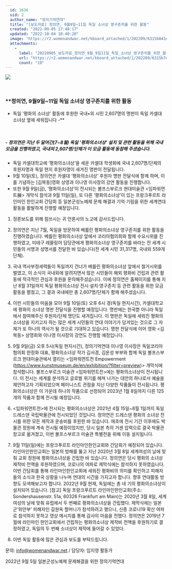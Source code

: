 ```yaml
---
  id: 1636
  uid: 2
  author_name: "정의기억연대"
  title: "[보도자료] 정의연, 9월9일~11일 독일 소녀상 영구존치를 위한 활동"
  created: "2022-09-05 17:48:17"
  updated: "2022-10-04 10:40:20"
  image: "https://r2.womenandwar.net/kboard_attached/1/202209/6315b841e09923706471.jpg"
  attachments: 
    - 
      label: "20220905_보도자료_정의연_9월_9일11일_독일_소녀상_영구존치를_위한_활동.hwp"
      url: "https://r2.womenandwar.net/kboard_attached/1/202209/6315b7d106f4b5345385.hwp"
      count: "10"
---
```

![](https://r2.womenandwar.net/kboard_attached/1/202209/6315b841e09923706471.jpg)

 

### **정의연, 9월9일~11일 독일 소녀상 영구존치를 위한 활동
- 독일 ‘평화의 소녀상’ 활동에 후원한 국내•외 시민 2,607명의 명판이
독일 카셀대 소녀상 옆에 세워집니다 -**

 

##### \- 정의연은 지난 두 달여간(7~8월) 독일 ‘평화의소녀상’ 설치 및 관련 활동을 위해 국내 모금을 진행하였고, 국내외 2,607명/단체가 이 모금 활동에 동참해 주셨습니다.
- 독일 카셀대학교에 ‘평화의소녀상’을 세운 카셀대 학생회에 국내 2,607명/단체의 후원자명과 독일 현지 후원자명이 새겨진 명판이 전달됩니다.
- 9월 10일(토), 정의연은 카셀대 ‘평화의소녀상’ 후원자 명판 전달식에 함께 하며, 이를 기념하는 \[김복동\]영화 상영과 이나영 이사장의 강연 활동을 진행합니다.
- 또한 9월 9일(금), ‘평화의소녀상’이 전시되는 볼프스부르크 현대미술관 <임파워먼트展> 개막식 참석과 9월 11일(일), 또 다른 ‘평화의소녀상’이 있는 프랑크푸르트 라인마인 한인교회 간담회 등 일본군성노예제 문제 해결과 기억·기림을 위한 세계연대 활동을 활발하게 진행할 예정입니다.

1. 정론보도를 위해 힘쓰시는 귀 언론사의 노고에 감사드립니다.

2. 정의연은 지난 7월, 독일을 방문하여 베를린 평화의소녀상 영구존치를 위한 활동을 진행하였습니다. 베를린 평화의소녀상 앞에서 코리아협의회와 함께 수요시위를 진행하였고, 미테구 레믈링어 담당관에게 평화의소녀상 영구존치를 바라는 전 세계 시민들의 서명과 성명서를 전달한 바 있습니다(전 세계 시민 31,317명, 국내외 559개 단체).

3. 국내 역사부정세력들이 독일까지 건너가 베를린 평화의소녀상 앞에서 철거시위를 벌였고, 이 소식이 국내외에 알려지면서 많은 시민들이 해외 평화비 건립과 관련 활동에 적극적인 관심과 후원을 문의해주셨습니다. 이에 정의연은 홈페이지를 통해 지난 8월 31일까지 독일 평화의소녀상 전시·설치·영구존치 등 관련 활동을 위한 모금 활동을 펼쳤고, 그 결과 국내에만 총 2,607명/단체가 함께 해주셨습니다.
4. 이런 시민들의 마음을 모아 9월 10일(토) 오후 6시 경(독일 현지시간), 카셀대학교에 평화의 소녀상 명판 전달식을 진행할 예정입니다. 명판에는 한국뿐 아니라 독일에서 참여해주신 후원자/단체 명단도 새겨집니다. 이 명판은 독일에 세워진 평화의소녀상을 지키고자 하는 많은 세계 시민들의 연대 이야기가 담겨있는 것으로 그 자체가 또 하나의 역사가 될 것으로 기대하고 있습니다. 명판 전달식에 이어 영화 <김복동> 상영회와 이나영 이사장의 강연도 진행할 예정입니다.

5. 9월 9일(금) 오후 5시(독일 현지시간), 정의기억연대 이나영 이사장은 독일코리아협의회 한정화 대표, 평화의소녀상 작가 김서경, 김운성 부부와 함께 독일 볼프스부르크 현대미술관에서 열리는 <임파워먼트전 Empowerment (https://www.kunstmuseum.de/en/exhibition/?filter=preview)> 개막식에 참석합니다. 볼프스부르크 미술관 <임파워먼트전>에는 평화의소녀상이 전시됩니다. 이 전시는 세계를 분석하고 글로벌 위기를 헤쳐 나가는 대안의 하나로서 예술을 제안하고자 기획되었으며 페미니스트 관점을 지닌 다양한 작품들이 전시됩니다. 평화의소녀상은 이 가운데 하나의 작품으로 선정되어 2023년 1월 8일까지 다른 125개의 작품과 함께 전시될 예정입니다.

6. <임파워먼트전>에 전시되는 평화의소녀상은 2021년 4월 15일~8월 1일까지 독일 드레스덴 국립박물관에 전시되었던 것입니다. 정의연은 드레스덴 평화의 소녀상 전시를 위한 모든 제작과 운송비를 후원한 바 있습니다. 애초에 전시 기간 이후에도 박물관 정원에 계속 전시될 예정이었지만, 당시 일본 측의 거센 압력으로 결국 박물관 창고로 옮겨졌고, 이번 볼프스부르크 미술관 특별전을 위해 이동 설치됩니다.

7. 9월 11일(일)에는 프랑크푸르트 라인마인한인교회와 간담회가 예정되어 있습니다. 라인마인한인교회는 일본의 방해를 뚫고 지난 2020년 3월 8일 세계여성의 날에 맞춰 교회 정원에 평화의소녀상을 건립한 바 있습니다. 정의연은 당시 평화의 소녀상 제작비 전액을 후원하였으며, 코로나의 여파로 제막식에는 참석하지 못하였습니다. 이번 간담회를 통해 라인마인한인교회에 세워진 평화비의 의미를 확인하고 피해자들의 소식과 한국 상황을 나누며 연대의 시간을 가지고자 합니다. 향후 연대활동 방향도 모색해보고자 합니다. 2022년 9월 현재, 독일에는 총 네 기의 평화의소녀상이 설치되어 있습니다.
\[참고\] 독일 프랑크푸르트 라인마인한인교회(주소: Sondershausenstr. 51a, 60326 Frankfurt am Main)는 2020년 3월 8일, 세계 여성의 날에 맞춰 유럽에서 두 번째로 평화의소녀상을 건립했다. 제막식에는 일본군‘위안부’ 피해자인 길원옥 할머니가 참석하려고 했으나, 신종 코로나19 확산 여파로 참석하지 못하고 영상 메시지를 통해 감사의 마음을 전했다. 정의연은 2019년 7월에 라인마인 한인교회에서 건립하는 평화의소녀상 제작비 전액을 후원하기로 결정하였고, 독일의 두 번째 소녀상이 제작에 들어갈 수 있었다.

8. 이번 독일 활동에 많은 관심과 보도를 부탁드립니다.

문의: info@womenandwar.net / 담당자: 임지영 활동가

2022년 9월 5일
일본군성노예제 문제해결을 위한 정의기억연대